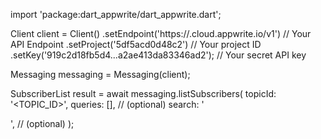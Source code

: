 import 'package:dart_appwrite/dart_appwrite.dart';

Client client = Client()
    .setEndpoint('https://<REGION>.cloud.appwrite.io/v1') // Your API Endpoint
    .setProject('5df5acd0d48c2') // Your project ID
    .setKey('919c2d18fb5d4...a2ae413da83346ad2'); // Your secret API key

Messaging messaging = Messaging(client);

SubscriberList result = await messaging.listSubscribers(
    topicId: '<TOPIC_ID>',
    queries: [], // (optional)
    search: '<SEARCH>', // (optional)
);
